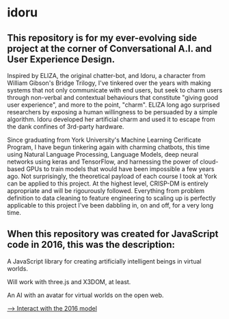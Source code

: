 # idoru

## This repository is for my ever-evolving side project at the corner of Conversational A.I. and User Experience Design.

Inspired by ELIZA, the original chatter-bot, and Idoru, a character from William Gibson's Bridge Trilogy, I've tinkered over the years with making systems that not only communicate with end users, but seek to charm users through non-verbal and contextual behaviours that constitute "giving good user experience", and more to the point, "charm". ELIZA long ago surprised researchers by exposing a human willingness to be persuaded by a simple algorithm. Idoru developed her artificial charm and used it to escape from the dank confines of 3rd-party hardware.

Since graduating from York University's Machine Learning Cerificate Program, I have begun tinkering again with charming chatbots, this time using Natural Language Processing, Language Models, deep neural networks using keras and TensorFlow, and harnessing the power of cloud-based GPUs to train models that would have been impossible a few years ago. Not surprisingly, the theoretical payload of each course I took at York can be applied to this project. At the highest level, CRISP-DM is entirely appropriate and will be rigourously followed. Everything from problem definition to data cleaning to feature engineering to scaling up is perfectly applicable to this project I've been dabbling in, on and off, for a very long time.

## When this repository was created for JavaScript code in 2016, this was the description:

A JavaScript library for creating artificially intelligent beings in virtual worlds.

Will work with three.js and X3DOM, at least.

An AI with an avatar for virtual worlds on the open web.

[ —> Interact with the 2016 model ](https://petegray.ca/idoru/) 


